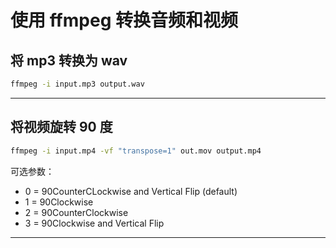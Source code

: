 # 使用 ffmpeg 转换音频和视频

[annotation]: <id> (921e4689-816b-4c99-8248-b149827cb077)
[annotation]: <status> (public)
[annotation]: <create_time> (2019-05-03 11:09:35)
[annotation]: <category> (计算机技术)
[annotation]: <comments> (false)


## 将 mp3 转换为 wav

```sh
ffmpeg -i input.mp3 output.wav
```

---

## 将视频旋转 90 度 

```sh
ffmpeg -i input.mp4 -vf "transpose=1" out.mov output.mp4
```

可选参数：

- 0 = 90CounterCLockwise and Vertical Flip (default)
- 1 = 90Clockwise
- 2 = 90CounterClockwise
- 3 = 90Clockwise and Vertical Flip

---
